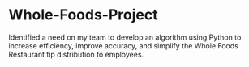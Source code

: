 # Whole-Foods-Project
Identified a need on my team to develop an algorithm using Python to increase efficiency, improve accuracy, and simplify the Whole Foods Restaurant tip distribution to employees.
